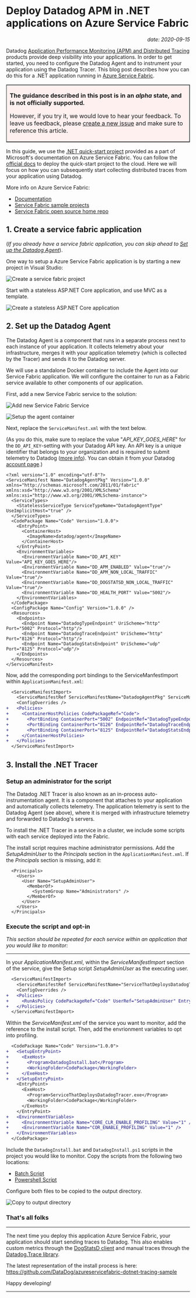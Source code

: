 
# Deploy Datadog APM in .NET applications on Azure Service Fabric

<p align='right'><i>date: 2020-09-15</i></p>

Datadog [Application Performance Monitoring (APM) and Distributed Tracing](https://docs.datadoghq.com/tracing/) products provide deep visibility into your applications. In order to get started, you need to configure the Datadog Agent and to instrument your application using the Datadog Tracer. This blog post describes how you can do this for a .NET application running in [Azure Service Fabric](https://azure.microsoft.com/services/service-fabric/).

<table border="1" bgcolor="#FFF0F0" align="center"><tr><td>

**The guidance described in this post is in an *alpha* state, and is not officially supported.**

However, if you try it, we would love to hear your feedback.
To leave us feedback, please [create a new issue](https://github.com/DataDog/dd-trace-dotnet/issues/new) and make sure to reference this article.
</td></tr></table>  
<p> </p> 

In this guide, we use the [.NET quick-start project](https://docs.microsoft.com/en-us/azure/service-fabric/service-fabric-quickstart-dotnet) provided as a part of Microsoft's documentation on Azure Service Fabric. You can follow the [official docs](https://docs.microsoft.com/en-us/azure/service-fabric/service-fabric-quickstart-dotnet) to deploy the quick-start project to the cloud. Here we will focus on how you can subsequently start collecting distributed traces from your application using Datadog.

More info on Azure Service Fabric:
 - [Documentation](https://docs.microsoft.com/azure/service-fabric/)
 - [Service Fabric sample projects](https://azure.microsoft.com/resources/samples/?service=service-fabric)
 - [Service Fabric open source home repo](https://github.com/azure/service-fabric)
 

## 1. Create a service fabric application

(*If you already have a service fabric application, you can skip ahead to [Set up the Datadog Agent](#2-set-up-the-datadog-agent)*).

One way to setup a Azure Service Fabric application is by starting a new project in Visual Studio:

![Create a service fabric project](https://user-images.githubusercontent.com/1801443/93098850-5079fd80-f675-11ea-90d6-7573b7faef68.png)

Start with a stateless ASP.NET Core application, and use MVC as a template.

![Create a stateless ASP.NET Core application](https://user-images.githubusercontent.com/1801443/93099063-959e2f80-f675-11ea-805c-eb627e2b9e53.png)

## 2. Set up the Datadog Agent

The Datadog Agent is a component that runs in a separate process next to each instance of your application. It collects telemetry about your infrastructure, merges it with your application telemetry (which is collected by the Tracer) and sends it to the Datadog server.

We will use a standalone Docker container to include the Agent into our Service Fabric application. We will configure the container to run as a Fabric service available to other components of our application.

First, add a new Service Fabric service to the solution:

![Add new Service Fabric Service](https://user-images.githubusercontent.com/1801443/93102030-04c95300-f679-11ea-89f2-1de6160b5bc2.png)

![Setup the agent container](https://user-images.githubusercontent.com/1801443/93107331-73111400-f67f-11ea-9a5e-06094e775177.png)

Next, replace the `ServiceManifest.xml` with the text below.

(As you do this, make sure to replace the value "*API_KEY_GOES_HERE*" for the `DD_API_KEY`-setting with your Datadog API key. An API key is a unique identifier that belongs to your organization and is required to submit telemetry to Datadog ([more info](https://docs.datadoghq.com/account_management/api-app-keys/)). You can obtain it from your Datadog [account page](https://app.datadoghq.com/account/settings#api).)
```
<?xml version="1.0" encoding="utf-8"?>
<ServiceManifest Name="DatadogAgentPkg" Version="1.0.0" xmlns="http://schemas.microsoft.com/2011/01/fabric" xmlns:xsd="http://www.w3.org/2001/XMLSchema" xmlns:xsi="http://www.w3.org/2001/XMLSchema-instance">
  <ServiceTypes>
    <StatelessServiceType ServiceTypeName="DatadogAgentType" UseImplicitHost="true" />
  </ServiceTypes>
  <CodePackage Name="Code" Version="1.0.0">
    <EntryPoint>
      <ContainerHost>
        <ImageName>datadog/agent</ImageName>
      </ContainerHost>
    </EntryPoint>
    <EnvironmentVariables>
      <EnvironmentVariable Name="DD_API_KEY" Value="API_KEY_GOES_HERE"/>
      <EnvironmentVariable Name="DD_APM_ENABLED" Value="true"/>
      <EnvironmentVariable Name="DD_APM_NON_LOCAL_TRAFFIC" Value="true"/>
      <EnvironmentVariable Name="DD_DOGSTATSD_NON_LOCAL_TRAFFIC" Value="true"/>
      <EnvironmentVariable Name="DD_HEALTH_PORT" Value="5002"/>
    </EnvironmentVariables>
  </CodePackage>
  <ConfigPackage Name="Config" Version="1.0.0" />
  <Resources>
    <Endpoints>
      <Endpoint Name="DatadogTypeEndpoint" UriScheme="http" Port="5002" Protocol="http"/>
      <Endpoint Name="DatadogTraceEndpoint" UriScheme="http" Port="8126" Protocol="http"/>
      <Endpoint Name="DatadogStatsEndpoint" UriScheme="udp" Port="8125" Protocol="udp"/>
    </Endpoints>
  </Resources>
</ServiceManifest>
```

Now, add the corresponding port bindings to the ServiceManfestImport within `ApplicationManifest.xml`:

```diff
  <ServiceManifestImport>
    <ServiceManifestRef ServiceManifestName="DatadogAgentPkg" ServiceManifestVersion="1.0.0" />
    <ConfigOverrides />
+   <Policies>
+     <ContainerHostPolicies CodePackageRef="Code">
+       <PortBinding ContainerPort="5002" EndpointRef="DatadogTypeEndpoint" />
+       <PortBinding ContainerPort="8126" EndpointRef="DatadogTraceEndpoint" />
+       <PortBinding ContainerPort="8125" EndpointRef="DatadogStatsEndpoint" />
+     </ContainerHostPolicies>
+   </Policies>
  </ServiceManifestImport>
```

## 3. Install the .NET Tracer

### Setup an administrator for the script

The Datadog .NET Tracer is also known as an in-process auto-instrumentation agent. It is a component that attaches to your application and automatically collects telemetry. The application telemetry is sent to the Datadog Agent (see above), where it is merged with infrastructure telemetry and forwarded to Datadog's servers. 

To install the .NET Tracer in a service in a cluster, we include some scripts with each service deployed into the Fabric.

The install script requires machine administrator permissions.
Add the *SetupAdminUser* to the *Principals* section in the `ApplicationManifest.xml`. If the *Principals* section is missing, add it:

```
  <Principals>
    <Users>
      <User Name="SetupAdminUser">
        <MemberOf>
          <SystemGroup Name="Administrators" />
        </MemberOf>
      </User>
    </Users>
  </Principals>
```

### Execute the script and opt-in

*This section should be repeated for each service within an application that you would like to monitor:*

---

In your *ApplicationManifest.xml*, within the *ServiceManifestImport* section of the service, give the Setup script *SetupAdminUser* as the executing user.

```diff
  <ServiceManifestImport>
    <ServiceManifestRef ServiceManifestName="ServiceThatDeploysDatadogTracerPkg" ServiceManifestVersion="1.0.0" />
    <ConfigOverrides />
+   <Policies>
+     <RunAsPolicy CodePackageRef="Code" UserRef="SetupAdminUser" EntryPointType="Setup" />
+   </Policies>
  </ServiceManifestImport>
```  

Within the *ServiceManifest.xml* of the service you want to monitor, add the reference to the install script.
Then, add the envrionment variables to opt into profiling.

```diff
  <CodePackage Name="Code" Version="1.0.0">
+   <SetupEntryPoint>
+     <ExeHost>
+       <Program>DatadogInstall.bat</Program>
+       <WorkingFolder>CodePackage</WorkingFolder>
+     </ExeHost>
+   </SetupEntryPoint>
    <EntryPoint>
      <ExeHost>
        <Program>ServiceThatDeploysDatadogTracer.exe</Program>
        <WorkingFolder>CodePackage</WorkingFolder>
      </ExeHost>
    </EntryPoint>
+   <EnvironmentVariables>
+     <EnvironmentVariable Name="CORE_CLR_ENABLE_PROFILING" Value="1" />
+     <EnvironmentVariable Name="COR_ENABLE_PROFILING" Value="1" />
+   </EnvironmentVariables>
  </CodePackage>
```

Include the `DatadogInstall.bat` and `DatadogInstall.ps1` scripts in the project you would like to monitor.
Copy the scripts from the following two locations:
 - [Batch Script](https://github.com/DataDog/azureservicefabric-dotnet-tracing-sample/blob/master/VotingWeb/DatadogInstall.bat)
 - [Powershell Script](https://github.com/DataDog/azureservicefabric-dotnet-tracing-sample/blob/master/VotingWeb/DatadogInstall.ps1)

Configure both files to be copied to the output directory.

![Copy to output directory](https://user-images.githubusercontent.com/1801443/93110062-d05a9480-f682-11ea-8fb4-7b266f576f68.png)



### That's all folks
---

The next time you deploy this application Azure Service Fabric, your application should start sending traces to Datadog.
This also enables custom metrics through the [DogStatsD client](https://www.nuget.org/packages/DogStatsD-CSharp-Client/) and manual traces through the [Datadog.Trace library](https://www.nuget.org/packages/Datadog.Trace).

The latest representation of the install process is here: https://github.com/DataDog/azureservicefabric-dotnet-tracing-sample

Happy developing!

---